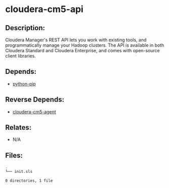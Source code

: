 # cloudera-cm5-api

## Description:

Cloudera Manager's REST API lets you work with existing tools, and
programmatically manage your Hadoop clusters. The API is available in both
Cloudera Standard and Cloudera Enterprise, and comes with open-source client
libraries.

## Depends:

  -  [python-pip](salt/python-pip)

## Reverse Depends:

  -  [cloudera-cm5-agent](salt/cloudera-cm5-agent)

## Relates:

  -  N/A

## Files:

```bash
.
└── init.sls

0 directories, 1 file
```
